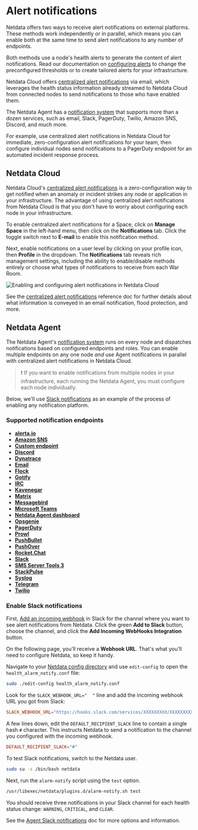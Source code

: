 <!--
title: "Alert notifications"
description: "Send Netdata alarms from a centralized place with Netdata Cloud, or configure nodes individually, to enable incident response and faster resolution."
custom_edit_url: "https://github.com/netdata/netdata/edit/master/docs/monitor/enable-notifications.md"
sidebar_label: "Notify"
learn_status: "Published"
learn_rel_path: "Integrations/Notify"
-->

# Alert notifications

Netdata offers two ways to receive alert notifications on external platforms. These methods work independently _or_ in
parallel, which means you can enable both at the same time to send alert notifications to any number of endpoints.

Both methods use a node's health alerts to generate the content of alert notifications. Read our documentation on [configuring alerts](https://github.com/netdata/netdata/blob/master/health/REFERENCE.md) to change the preconfigured thresholds or to create tailored alerts for your
infrastructure.

Netdata Cloud offers [centralized alert notifications](#netdata-cloud) via email, which leverages the health status
information already streamed to Netdata Cloud from connected nodes to send notifications to those who have enabled them.

The Netdata Agent has a [notification system](#netdata-agent) that supports more than a dozen services, such as email,
Slack, PagerDuty, Twilio, Amazon SNS, Discord, and much more.

For example, use centralized alert notifications in Netdata Cloud for immediate, zero-configuration alert notifications
for your team, then configure individual nodes send notifications to a PagerDuty endpoint for an automated incident
response process.

## Netdata Cloud

Netdata Cloud's [centralized alert
notifications](https://github.com/netdata/netdata/blob/master/docs/cloud/alerts-notifications/notifications.md) is a zero-configuration way to
get notified when an anomaly or incident strikes any node or application in your infrastructure. The advantage of using
centralized alert notifications from Netdata Cloud is that you don't have to worry about configuring each node in your
infrastructure.

To enable centralized alert notifications for a Space, click on **Manage Space** in the left-hand menu, then click on
the **Notifications** tab. Click the toggle switch next to **E-mail** to enable this notification method.

Next, enable notifications on a user level by clicking on your profile icon, then **Profile** in the dropdown. The
**Notifications** tab reveals rich management settings, including the ability to enable/disable methods entirely or
choose what types of notifications to receive from each War Room.

![Enabling and configuring alert notifications in Netdata
Cloud](https://user-images.githubusercontent.com/1153921/101936280-93c50900-3b9d-11eb-9ba0-d6927fa872b7.gif)

See the [centralized alert notifications](https://github.com/netdata/netdata/blob/master/docs/cloud/alerts-notifications/notifications.md)
reference doc for further details about what information is conveyed in an email notification, flood protection, and
more.

## Netdata Agent

The Netdata Agent's [notification system](https://github.com/netdata/netdata/blob/master/health/notifications/README.md) runs on every node and dispatches
notifications based on configured endpoints and roles. You can enable multiple endpoints on any one node _and_ use Agent
notifications in parallel with centralized alert notifications in Netdata Cloud.

> ❗ If you want to enable notifications from multiple nodes in your infrastructure, each running the Netdata Agent, you
> must configure each node individually.

Below, we'll use [Slack notifications](#enable-slack-notifications) as an example of the process of enabling any
notification platform.

### Supported notification endpoints

-   [**alerta.io**](https://github.com/netdata/netdata/blob/master/health/notifications/alerta/README.md)
-   [**Amazon SNS**](https://github.com/netdata/netdata/blob/master/health/notifications/awssns/README.md)
-   [**Custom endpoint**](https://github.com/netdata/netdata/blob/master/health/notifications/custom/README.md)
-   [**Discord**](https://github.com/netdata/netdata/blob/master/health/notifications/discord/README.md)
-   [**Dynatrace**](https://github.com/netdata/netdata/blob/master/health/notifications/dynatrace/README.md)
-   [**Email**](https://github.com/netdata/netdata/blob/master/health/notifications/email/README.md)
-   [**Flock**](https://github.com/netdata/netdata/blob/master/health/notifications/flock/README.md)
-   [**Gotify**](https://github.com/netdata/netdata/blob/master/health/notifications/gotify/README.md)
-   [**IRC**](https://github.com/netdata/netdata/blob/master/health/notifications/irc/README.md)
-   [**Kavenegar**](https://github.com/netdata/netdata/blob/master/health/notifications/kavenegar/README.md)
-   [**Matrix**](https://github.com/netdata/netdata/blob/master/health/notifications/matrix/README.md)
-   [**Messagebird**](https://github.com/netdata/netdata/blob/master/health/notifications/messagebird/README.md)
-   [**Microsoft Teams**](https://github.com/netdata/netdata/blob/master/health/notifications/msteams/README.md)
-   [**Netdata Agent dashboard**](https://github.com/netdata/netdata/blob/master/health/notifications/web/README.md)
-   [**Opsgenie**](https://github.com/netdata/netdata/blob/master/health/notifications/opsgenie/README.md)
-   [**PagerDuty**](https://github.com/netdata/netdata/blob/master/health/notifications/pagerduty/README.md)
-   [**Prowl**](https://github.com/netdata/netdata/blob/master/health/notifications/prowl/README.md)
-   [**PushBullet**](https://github.com/netdata/netdata/blob/master/health/notifications/pushbullet/README.md)
-   [**PushOver**](https://github.com/netdata/netdata/blob/master/health/notifications/pushover/README.md)
-   [**Rocket.Chat**](https://github.com/netdata/netdata/blob/master/health/notifications/rocketchat/README.md)
-   [**Slack**](https://github.com/netdata/netdata/blob/master/health/notifications/slack/README.md)
-   [**SMS Server Tools 3**](https://github.com/netdata/netdata/blob/master/health/notifications/smstools3/README.md)
-   [**StackPulse**](https://github.com/netdata/netdata/blob/master/health/notifications/stackpulse/README.md)
-   [**Syslog**](https://github.com/netdata/netdata/blob/master/health/notifications/syslog/README.md)
-   [**Telegram**](https://github.com/netdata/netdata/blob/master/health/notifications/telegram/README.md)
-   [**Twilio**](https://github.com/netdata/netdata/blob/master/health/notifications/twilio/README.md)

### Enable Slack notifications

First, [Add an incoming webhook](https://slack.com/apps/A0F7XDUAZ-incoming-webhooks) in Slack for the channel where you
want to see alert notifications from Netdata. Click the green **Add to Slack** button, choose the channel, and click the
**Add Incoming WebHooks Integration** button.

On the following page, you'll receive a **Webhook URL**. That's what you'll need to configure Netdata, so keep it handy.

Navigate to your [Netdata config directory](https://github.com/netdata/netdata/blob/master/docs/configure/nodes.md#the-netdata-config-directory) and use `edit-config` to
open the `health_alarm_notify.conf` file:

```bash
sudo ./edit-config health_alarm_notify.conf
```

Look for the `SLACK_WEBHOOK_URL="  "` line and add the incoming webhook URL you got from Slack:

```conf
SLACK_WEBHOOK_URL="https://hooks.slack.com/services/XXXXXXXXX/XXXXXXXXX/XXXXXXXXXXXX"
```

A few lines down, edit the `DEFAULT_RECIPIENT_SLACK` line to contain a single hash `#` character. This instructs Netdata
to send a notification to the channel you configured with the incoming webhook.

```conf
DEFAULT_RECIPIENT_SLACK="#"
```

To test Slack notifications, switch to the Netdata user.

```bash
sudo su -s /bin/bash netdata
```

Next, run the `alarm-notify` script using the `test` option.

```bash
/usr/libexec/netdata/plugins.d/alarm-notify.sh test
```

You should receive three notifications in your Slack channel for each health status change: `WARNING`, `CRITICAL`, and
`CLEAR`.

See the [Agent Slack notifications](https://github.com/netdata/netdata/blob/master/health/notifications/slack/README.md) doc for more options and information.

